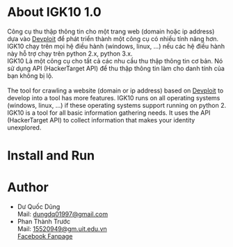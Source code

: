 # About IGK10 1.0
Công cụ thu thập thông tin cho một trang web (domain hoặc ip address) dựa vào [Devploit](https://githacktools.blogspot.com/2018/07/devploit-information-gathering-tool.html) để phát triển thành một công cụ có nhiều tính năng hơn. IGK10 chạy trên mọi hệ điều hành (windows, linux, ...) nếu các hệ điều hành này hỗ trợ chạy trên python 2.x, python 3.x.<br />
IGK10 Là một công cụ cho tất cả các nhu cầu thu thập thông tin cơ bản. Nó sử dụng API (HackerTarget API) để thu thập thông tin làm cho danh tính của bạn không bị lộ.<br /><br />
The tool for crawling a website (domain or ip address) based on [Devploit](https://githacktools.blogspot.com/2018/07/devploit-information-gathering-tool.html) to develop into a tool has more features. IGK10 runs on all operating systems (windows, linux, ...) if these operating systems support running on python 2. <br />
IGK10 is a tool for all basic information gathering needs. It uses the API (HackerTarget API) to collect information that makes your identity unexplored.
# Install and Run
# Author
  + Dư Quốc Dũng<br />
    Mail: dungdq01997@gmail.com<br />
  + Phan Thành Trước<br />
    Mail: 15520949@gm.uit.edu.vn<br />
    [Facebook Fanpage](https://www.facebook.com/TruocPT/?fb_dtsg_ag=Ady8hpoFdZYTe09E6-xwODi-qqvD-KwhNXlFfu4XPzi8XA%3AAdz-taMWD-yspnUPcxhbSAIlyXcI2Jmwn9DqRQJRgN_flg)

